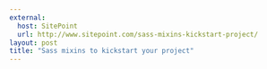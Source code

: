 ```yaml
---
external:
  host: SitePoint 
  url: http://www.sitepoint.com/sass-mixins-kickstart-project/
layout: post
title: "Sass mixins to kickstart your project"
---
```

